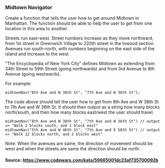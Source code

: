 ### Midtown Navigator

Create a function that tells the user how to get around Midtown in Manhattan. The function should be able to help the user to get from one location in this area to another.

Streets run east-west. Street numbers increase as they move northward, from 1st street in Greenwich Village to 220th street in the Inwood section. Avenues run south-north, with numbers beginning on the east side of the island and increase to the west.

"The Encyclopedia of New York City" defines Midtown as extending from 34th Street to 59th Street (going northwards) and from 3rd Avenue to 8th Avenue (going westwards).

For example:
```
midtownNav("8th Ave and W 38th St", "7th Ave and W 36th St");
```

The code above should tell the user how to get from 8th Ave and W 38th St to 7th Ave and W 36th St. It should then output as a string how many blocks north/south, and then how many blocks east/west the user should travel.

```
midtownNav("8th Ave and W 38th St", "7th Ave and W 36th St") // output => "Walk 2 blocks south, and 1 block east"
midtownNav("5th Ave and W 46th St", "7th Ave and E 58th St") // output => "Walk 12 blocks north, and 2 blocks west"
```

Note: When the avenues are same, the direction of movement should be west and when the streets are same the direction should be north.

#### Source: https://www.codewars.com/kata/59665001dc23af735700092b
